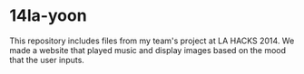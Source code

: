 14la-yoon
=========

This repository includes files from my team's project at LA HACKS 2014. We made a website that played music and display images based on the mood that the user inputs.

